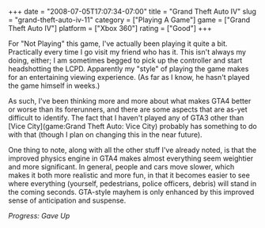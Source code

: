 +++
date = "2008-07-05T17:07:34-07:00"
title = "Grand Theft Auto IV"
slug = "grand-theft-auto-iv-11"
category = ["Playing A Game"]
game = ["Grand Theft Auto IV"]
platform = ["Xbox 360"]
rating = ["Good"]
+++

For "Not Playing" this game, I've actually been playing it quite a bit.  Practically every time I go visit my friend who has it.  This isn't always my doing, either; I am sometimes begged to pick up the controller and start headshotting the LCPD.  Apparently my "style" of playing the game makes for an entertaining viewing experience.  (As far as I know, he hasn't played the game himself in weeks.)

As such, I've been thinking more and more about what makes GTA4 better or worse than its forerunners, and there are some aspects that are as-yet difficult to identify.  The fact that I haven't played any of GTA3 other than [Vice City](game:Grand Theft Auto: Vice City) probably has something to do with that (though I plan on changing this in the near future).

One thing to note, along with all the other stuff I've already noted, is that the improved physics engine in GTA4 makes almost everything seem weightier and more significant.  In general, people and cars move slower, which makes it both more realistic and more fun, in that it becomes easier to see where everything (yourself, pedestrians, police officers, debris) will stand in the coming seconds.  GTA-style mayhem is only enhanced by this improved sense of anticipation and suspense.

<i>Progress: Gave Up</i>